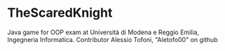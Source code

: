 # TheScaredKnight
Java game for OOP exam at Università di Modena e Reggio Emilia, Ingegneria Informatica.
Contributor Alessio Tofoni, "Aletofo00" on github
